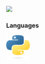 ![](https://readme-typing-svg.demolab.com?font=Fira+Code&size=30&duration=4000&pause=1000&color=FFFFFF&width=435&lines=mudkip)

### Languages
<img src="python.png" alt="Python" width="64" height="64"/>
